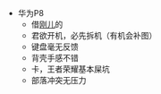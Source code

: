 - 华为P8
  - 借[刚儿](https://cococolin.github.io/)的
  - 君欲开机，必先拆机（有机会补图）
  - 键盘毫无反馈
  - 背壳手感不错
  - 卡，王者荣耀基本屎坑
  - 部落冲突无压力
